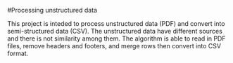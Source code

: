#Processing unstructured data

This project is inteded to process unstructured data (PDF) and convert into semi-structured data (CSV). The unstructured data have different sources and there is not similarity among them. The algorithm is able to read in PDF files, remove headers and footers, and merge rows then convert into CSV format. 


